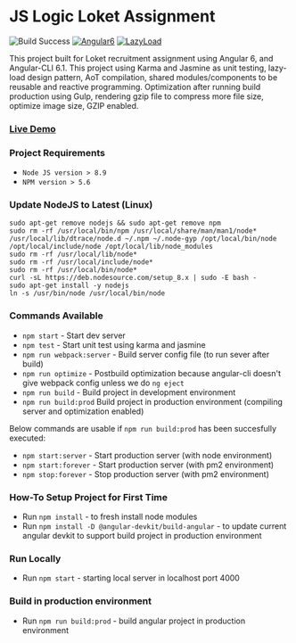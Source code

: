 # JS Logic Loket Assignment
![Build Success](https://img.shields.io/shippable/5444c5ecb904a4b21567b0ff.svg) [![Angular6](https://img.shields.io/badge/build-angular6-green.svg)](https://angular.io) [![LazyLoad](https://img.shields.io/badge/lazyload-success-green.svg)](https://angular.io)

This project built for Loket recruitment assignment using Angular 6, and Angular-CLI 6.1. This project using Karma and Jasmine as unit testing, lazy-load design pattern, AoT compilation, shared modules/components to be reusable and reactive programming. Optimization after running build production using Gulp, rendering gzip file to compress more file size, optimize image size, GZIP enabled.
### [Live Demo](https://swloket.triadiprabowo.com)

### Project Requirements
* `Node JS version > 8.9`
* `NPM version > 5.6`

### Update NodeJS to Latest (Linux)
```
sudo apt-get remove nodejs && sudo apt-get remove npm
sudo rm -rf /usr/local/bin/npm /usr/local/share/man/man1/node* /usr/local/lib/dtrace/node.d ~/.npm ~/.node-gyp /opt/local/bin/node /opt/local/include/node /opt/local/lib/node_modules 
sudo rm -rf /usr/local/lib/node*
sudo rm -rf /usr/local/include/node*
sudo rm -rf /usr/local/bin/node*
curl -sL https://deb.nodesource.com/setup_8.x | sudo -E bash -
sudo apt-get install -y nodejs
ln -s /usr/bin/node /usr/local/bin/node 
```

### Commands Available
* `npm start` - Start dev server
* `npm test` - Start unit test using karma and jasmine
* `npm run webpack:server` - Build server config file (to run sever after build)
* `npm run optimize` - Postbuild optimization because angular-cli doesn't give webpack config unless we do `ng eject`
* `npm run build` - Build project in development environment
* `npm run build:prod` Build project in production environment (compiling server and optimization enabled)

Below commands are usable if `npm run build:prod` has been succesfully executed:
* `npm start:server` - Start production server (with node environment)
* `npm start:forever` - Start production server (with pm2 environment)
* `npm stop:forever` - Stop production server (with pm2 environment)

### How-To Setup Project for First Time
* Run `npm install` - to fresh install node modules
* Run `npm install -D @angular-devkit/build-angular` - to update current angular devkit to support build project in production environment

### Run Locally
* Run `npm start` - starting local server in localhost port 4000

### Build in production environment
* Run `npm run build:prod` - build angular project in production environment